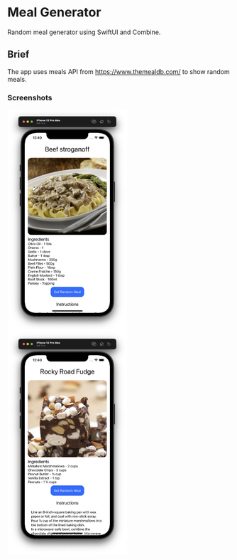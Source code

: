 # Meal Generator

Random meal generator using SwiftUI and Combine.

## Brief

The app uses meals API from https://www.themealdb.com/ to show random meals.


### Screenshots
<img align="left" src="screenshots/screenshot1.png" width="270" height="500" />
<img align="left" src="screenshots/screenshot2.png" width="270" height="500" />